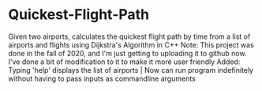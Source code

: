 # Quickest-Flight-Path
Given two airports, calculates the quickest flight path by time from a list of airports and flights using Dijkstra's Algorithm in C++
Note: This project was done in the fall of 2020, and I'm just getting to uploading it to github now. I've done a bit of modification to it to make it more user friendly
Added: Typing 'help' displays the list of airports | Now can run program indefinitely without having to pass inputs as commandline arguments
